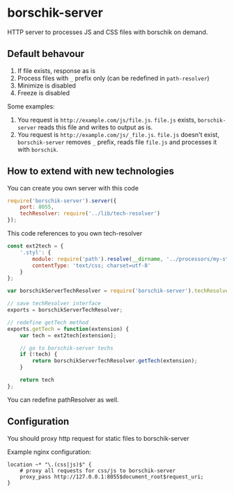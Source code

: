 # borschik-server
HTTP server to processes JS and CSS files with borschik on demand.

## Default behavour
1. If file exists, response as is
2. Process files with `_` prefix only (can be redefined in `path-resolver`)
3. Minimize is disabled
4. Freeze is disabled

Some examples:
 1. You request is `http://example.com/js/file.js`. `file.js` exists, `borschik-server` reads this file
and writes to output as is.
 2. You request is `http://example.com/js/_file.js`. `file.js` doesn't exist, `borschik-server` removes `_` prefix,
reads file `file.js` and processes it with `borschik`.

## How to extend with new technologies
You can create you own server with this code
```js
require('borschik-server').server({
    port: 8055,
    techResolver: require('../lib/tech-resolver')
});
```

This code references to you own tech-resolver
```js
const ext2tech = {
    '.styl': {
        module: require('path').resolve(__dirname, '../processors/my-styl-processor'),
        contentType: 'text/css; charset=utf-8'
    }
};

var borschikServerTechResolver = require('borschik-server').techResolver;

// save techResolver interface
exports = borschikServerTechResolver;

// redefine getTech method
exports.getTech = function(extension) {
    var tech = ext2tech[extension];

    // go to borschik-server techs
    if (!tech) {
        return borschikServerTechResolver.getTech(extension);
    }

    return tech
};
```

You can redefine pathResolver as well.

## Configuration
You should proxy http request for static files to borschik-server

Example nginx configuration:
```
location ~* "\.(css|js)$" {
    # proxy all requests for css/js to borschik-server
    proxy_pass http://127.0.0.1:8055$document_root$request_uri;
}
```

